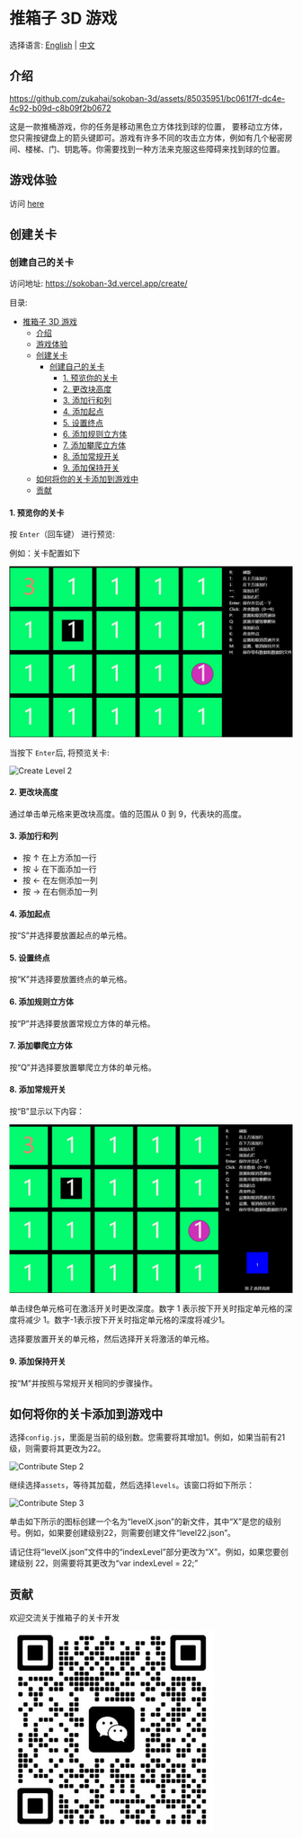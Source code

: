 # 推箱子 3D 游戏

选择语言: [English](./README-en.md) | [中文](./README-zh.md) 

## 介绍

https://github.com/zukahai/sokoban-3d/assets/85035951/bc061f7f-dc4e-4c92-b09d-c8b09f2b0672

这是一款推桶游戏，你的任务是移动黑色立方体找到球的位置，
要移动立方体，您只需按键盘上的箭头键即可。游戏有许多不同的攻击立方体，例如有几个秘密房间、楼梯、门、钥匙等。你需要找到一种方法来克服这些障碍来找到球的位置。

## 游戏体验

访问 [here](https://sokoban-3d.vercel.app/)

## 创建关卡

### 创建自己的关卡

访问地址: https://sokoban-3d.vercel.app/create/

目录:

- [推箱子 3D 游戏](#推箱子-3d-游戏)
  - [介绍](#介绍)
  - [游戏体验](#游戏体验)
  - [创建关卡](#创建关卡)
    - [创建自己的关卡](#创建自己的关卡)
      - [1. 预览你的关卡](#1-预览你的关卡)
      - [2. 更改块高度](#2-更改块高度)
      - [3. 添加行和列](#3-添加行和列)
      - [4. 添加起点](#4-添加起点)
      - [5. 设置终点](#5-设置终点)
      - [6. 添加规则立方体](#6-添加规则立方体)
      - [7. 添加攀爬立方体](#7-添加攀爬立方体)
      - [8. 添加常规开关](#8-添加常规开关)
      - [9. 添加保持开关](#9-添加保持开关)
  - [如何将你的关卡添加到游戏中](#如何将你的关卡添加到游戏中)
  - [贡献](#贡献)

#### 1. 预览你的关卡
按 `Enter`（回车键） 进行预览:

例如：关卡配置如下

![Create Level 1](./assets/images/create-zh-1.jpg)

当按下 `Enter`后, 将预览关卡:

![Create Level 2](./assets/images/create2.png)

#### 2. 更改块高度

通过单击单元格来更改块高度。值的范围从 0 到 9，代表块的高度。

#### 3. 添加行和列

- 按 ↑ 在上方添加一行
- 按 ↓ 在下面添加一行
- 按 ← 在左侧添加一列
- 按 → 在右侧添加一列

#### 4. 添加起点

按“S”并选择要放置起点的单元格。

#### 5. 设置终点

按“K”并选择要放置终点的单元格。

#### 6. 添加规则立方体

按“P”并选择要放置常规立方体的单元格。
 
#### 7. 添加攀爬立方体

按“Q”并选择要放置攀爬立方体的单元格。

#### 8. 添加常规开关

按“B”显示以下内容：

![Add Regular Switch](./assets/images/create-zh-3.jpg)

单击绿色单元格可在激活开关时更改深度。数字 1 表示按下开关时指定单元格的深度将减少 1。数字-1表示按下开关时指定单元格的深度将减少1。
 
选择要放置开关的单元格，然后选择开关将激活的单元格。

#### 9. 添加保持开关

按“M”并按照与常规开关相同的步骤操作。

## 如何将你的关卡添加到游戏中
 
选择`config.js`，里面是当前的级别数。您需要将其增加1。例如，如果当前有21级，则需要将其更改为22。

![Contribute Step 2](./assets/images/contribute2.png)
 
继续选择`assets`，等待其加载，然后选择`levels`。该窗口将如下所示：

![Contribute Step 3](./assets/images/contribute3.png)

单击如下所示的图标创建一个名为“levelX.json”的新文件，其中“X”是您的级别号。例如，如果要创建级别22，则需要创建文件“level22.json”。

  
请记住将“levelX.json”文件中的“indexLevel”部分更改为“X”。例如，如果您要创建级别 22，则需要将其更改为“var indexLevel = 22;”
 
## 贡献

欢迎交流关于推箱子的关卡开发

![二维码](./assets/images/my-qrcode.jpg)
 